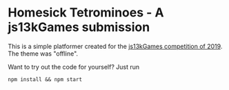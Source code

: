 # Homesick Tetrominoes - A js13kGames submission

This is a simple platformer created for the [js13kGames competition of 2019](https://2019.js13kgames.com/). The theme was "offline".

Want to try out the code for yourself? Just run

```
npm install && npm start
```
